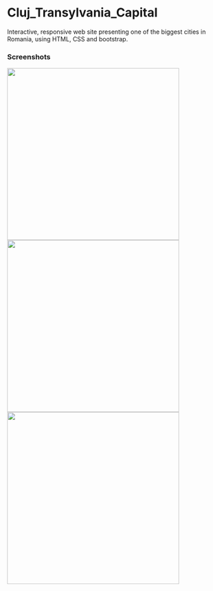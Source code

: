 # Cluj_Transylvania_Capital
Interactive, responsive web site presenting one of the biggest cities in Romania, using HTML, CSS and bootstrap.

### Screenshots
<img src="https://i.imgur.com/rxbakQy.png" width="400">
<img src="https://imgur.com/vsrazpC.png" width="400">
<img src="https://imgur.com/7txfT3L.png" width="400">
